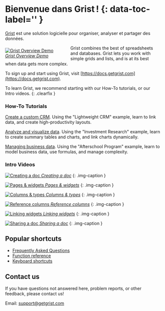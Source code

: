 # Bienvenue dans Grist ! {: data-toc-label='' }

[Grist](https://www.getgrist.com) est une solution logicielle pour organiser,
analyser et partager des données.

<div class="img-caption clearfix" style="float: left; width: 188px; margin: 8px 24px 8px 0px;">
  <a href="#" data-toggle="modal" data-target="#video-modal"
    data-theVideo="https://www.youtube.com/embed/XYZ_ZGSxU00">
  <img alt="Grist Overview Demo" src="https://img.youtube.com/vi/XYZ_ZGSxU00/0.jpg">
  <em>Grist Overview Demo</em>
  </a>
</div>
Grist combines the best of spreadsheets and databases. Grist lets you work with simple grids and
lists, and is at its best when data gets more complex.

To sign up and start using Grist, visit
[https://docs.getgrist.com](https://docs.getgrist.com).

To learn Grist, we recommend starting with our How-To tutorials, or our Intro
videos. {: .clearfix }

<div class="row" markdown="1">

<div class="col-md-6" markdown="1">

### How-To Tutorials

[Create a custom CRM](lightweight-crm.md). Using the "Lightweight CRM" example,
learn to link data, and create high-productivity layouts.

[Analyze and visualize data](investment-research.md). Using the "Investment
Research" example, learn to create summary tables and charts, and link charts
dynamically.

[Managing business data](afterschool-program.md). Using the "Afterschool
Program" example, learn to model business data, use formulas, and manage
complexity.

</div>

<div class="col-md-6 column-images" markdown="1">

### Intro Videos

[![Creating a doc](https://img.youtube.com/vi/eL0EU_Fv_TI/0.jpg) *Creating a
doc*](creating-doc.md) {: .img-caption }

[![Pages & widgets](https://img.youtube.com/vi/vTfOUEFR73Y/0.jpg) *Pages &
widgets*](page-widgets.md) {: .img-caption }

[![Columns & types](https://img.youtube.com/vi/kEKYcW3h4V8/0.jpg) *Columns &
types*](col-types.md) {: .img-caption }

[![Reference columns](https://img.youtube.com/vi/fkn2YCxEvTc/0.jpg) *Reference
columns*](col-refs.md) {: .img-caption }

[![Linking widgets](https://img.youtube.com/vi/F5m_je0QKvs/0.jpg) *Linking
widgets*](linking-widgets.md) {: .img-caption }

[![Sharing a doc](https://img.youtube.com/vi/vJpcC3-FHF8/0.jpg) *Sharing a
doc*](sharing.md) {: .img-caption }

</div>

</div>

## Popular shortcuts

- [Frequently Asked Questions](FAQ.md)
- [Function reference](functions.md)
- [Keyboard shortcuts](keyboard-shortcuts.md)

<!--

![Creating a doc](https://img.youtube.com/vi/TODO/0.jpg) *Sorting & filtering*
{: .img-caption .coming-soon }

![Creating a doc](https://img.youtube.com/vi/TODO/0.jpg) *Writing formulas*
{: .img-caption .coming-soon }

![Creating a doc](https://img.youtube.com/vi/TODO/0.jpg) *Summarizing data*
{: .img-caption .coming-soon }

![Creating a doc](https://img.youtube.com/vi/TODO/0.jpg) *Teams and workspaces*
{: .img-caption .coming-soon }

-->
## Contact us

If you have questions not answered here, problem reports, or other feedback,
please contact us!

Email: <support@getgrist.com>


